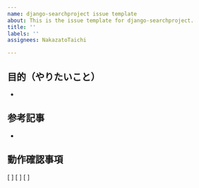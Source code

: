 ```yaml
---
name: django-searchproject issue template
about: This is the issue template for django-searchproject.
title: ''
labels: ''
assignees: NakazatoTaichi

---
```


## 目的（やりたいこと）
-

## 参考記事
-

## 動作確認事項
[ ]
[ ]
[ ]
